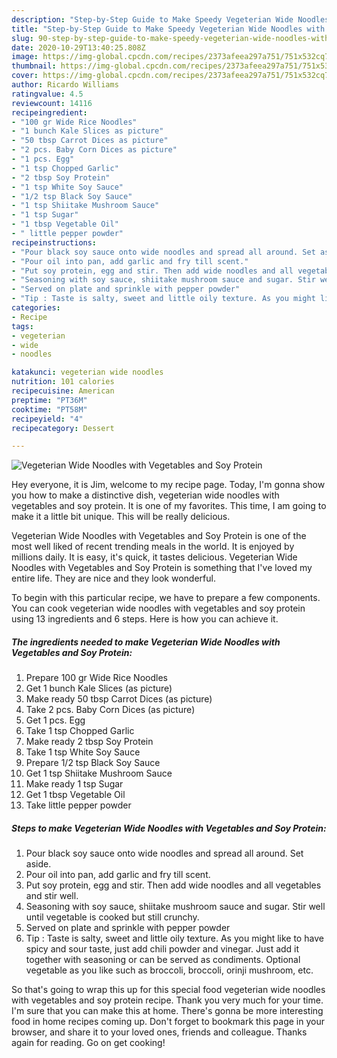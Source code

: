```yaml
---
description: "Step-by-Step Guide to Make Speedy Vegeterian Wide Noodles with Vegetables and Soy Protein"
title: "Step-by-Step Guide to Make Speedy Vegeterian Wide Noodles with Vegetables and Soy Protein"
slug: 90-step-by-step-guide-to-make-speedy-vegeterian-wide-noodles-with-vegetables-and-soy-protein
date: 2020-10-29T13:40:25.808Z
image: https://img-global.cpcdn.com/recipes/2373afeea297a751/751x532cq70/vegeterian-wide-noodles-with-vegetables-and-soy-protein-recipe-main-photo.jpg
thumbnail: https://img-global.cpcdn.com/recipes/2373afeea297a751/751x532cq70/vegeterian-wide-noodles-with-vegetables-and-soy-protein-recipe-main-photo.jpg
cover: https://img-global.cpcdn.com/recipes/2373afeea297a751/751x532cq70/vegeterian-wide-noodles-with-vegetables-and-soy-protein-recipe-main-photo.jpg
author: Ricardo Williams
ratingvalue: 4.5
reviewcount: 14116
recipeingredient:
- "100 gr Wide Rice Noodles"
- "1 bunch Kale Slices as picture"
- "50 tbsp Carrot Dices as picture"
- "2 pcs. Baby Corn Dices as picture"
- "1 pcs. Egg"
- "1 tsp Chopped Garlic"
- "2 tbsp Soy Protein"
- "1 tsp White Soy Sauce"
- "1/2 tsp Black Soy Sauce"
- "1 tsp Shiitake Mushroom Sauce"
- "1 tsp Sugar"
- "1 tbsp Vegetable Oil"
- " little pepper powder"
recipeinstructions:
- "Pour black soy sauce onto wide noodles and spread all around. Set aside."
- "Pour oil into pan, add garlic and fry till scent."
- "Put soy protein, egg and stir. Then add wide noodles and all vegetables and stir well."
- "Seasoning with soy sauce, shiitake mushroom sauce and sugar. Stir well until vegetable is cooked but still crunchy."
- "Served on plate and sprinkle with pepper powder"
- "Tip : Taste is salty, sweet and little oily texture. As you might like to have spicy and sour taste, just add chili powder and vinegar. Just add it together with seasoning or can be served as condiments. Optional vegetable as you like such as broccoli, broccoli, orinji mushroom, etc."
categories:
- Recipe
tags:
- vegeterian
- wide
- noodles

katakunci: vegeterian wide noodles 
nutrition: 101 calories
recipecuisine: American
preptime: "PT36M"
cooktime: "PT58M"
recipeyield: "4"
recipecategory: Dessert

---
```



![Vegeterian Wide Noodles with Vegetables and Soy Protein](https://img-global.cpcdn.com/recipes/2373afeea297a751/751x532cq70/vegeterian-wide-noodles-with-vegetables-and-soy-protein-recipe-main-photo.jpg)

Hey everyone, it is Jim, welcome to my recipe page. Today, I'm gonna show you how to make a distinctive dish, vegeterian wide noodles with vegetables and soy protein. It is one of my favorites. This time, I am going to make it a little bit unique. This will be really delicious.

Vegeterian Wide Noodles with Vegetables and Soy Protein is one of the most well liked of recent trending meals in the world. It is enjoyed by millions daily. It is easy, it's quick, it tastes delicious. Vegeterian Wide Noodles with Vegetables and Soy Protein is something that I've loved my entire life. They are nice and they look wonderful.




To begin with this particular recipe, we have to prepare a few components. You can cook vegeterian wide noodles with vegetables and soy protein using 13 ingredients and 6 steps. Here is how you can achieve it.

<!--inarticleads1-->

##### The ingredients needed to make Vegeterian Wide Noodles with Vegetables and Soy Protein:

1. Prepare 100 gr Wide Rice Noodles
1. Get 1 bunch Kale Slices (as picture)
1. Make ready 50 tbsp Carrot Dices (as picture)
1. Take 2 pcs. Baby Corn Dices (as picture)
1. Get 1 pcs. Egg
1. Take 1 tsp Chopped Garlic
1. Make ready 2 tbsp Soy Protein
1. Take 1 tsp White Soy Sauce
1. Prepare 1/2 tsp Black Soy Sauce
1. Get 1 tsp Shiitake Mushroom Sauce
1. Make ready 1 tsp Sugar
1. Get 1 tbsp Vegetable Oil
1. Take  little pepper powder




<!--inarticleads2-->

##### Steps to make Vegeterian Wide Noodles with Vegetables and Soy Protein:

1. Pour black soy sauce onto wide noodles and spread all around. Set aside.
1. Pour oil into pan, add garlic and fry till scent.
1. Put soy protein, egg and stir. Then add wide noodles and all vegetables and stir well.
1. Seasoning with soy sauce, shiitake mushroom sauce and sugar. Stir well until vegetable is cooked but still crunchy.
1. Served on plate and sprinkle with pepper powder
1. Tip : Taste is salty, sweet and little oily texture. As you might like to have spicy and sour taste, just add chili powder and vinegar. Just add it together with seasoning or can be served as condiments. Optional vegetable as you like such as broccoli, broccoli, orinji mushroom, etc.




So that's going to wrap this up for this special food vegeterian wide noodles with vegetables and soy protein recipe. Thank you very much for your time. I'm sure that you can make this at home. There's gonna be more interesting food in home recipes coming up. Don't forget to bookmark this page in your browser, and share it to your loved ones, friends and colleague. Thanks again for reading. Go on get cooking!
